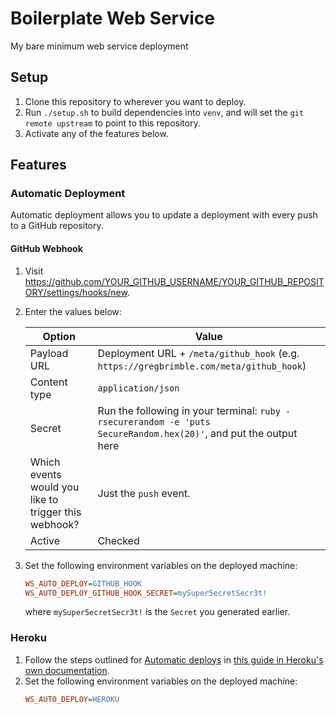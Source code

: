 # Boilerplate Web Service
My bare minimum web service deployment

## Setup
1. Clone this repository to wherever you want to deploy.
2. Run `./setup.sh` to build dependencies into `venv`, and will set the `git remote upstream` to point to this repository.
3. Activate any of the features below.

## Features

### Automatic Deployment
Automatic deployment allows you to update a deployment with every push to a GitHub repository.

#### GitHub Webhook
1. Visit https://github.com/YOUR_GITHUB_USERNAME/YOUR_GITHUB_REPOSITORY/settings/hooks/new.
2. Enter the values below:

   | Option                                               | Value                                                                                                             |
   | ---------------------------------------------------- | ----------------------------------------------------------------------------------------------------------------- |
   | Payload URL                                          | Deployment URL + `/meta/github_hook` (e.g. `https://gregbrimble.com/meta/github_hook`)                            |
   | Content type                                         | `application/json`                                                                                                |
   | Secret                                               | Run the following in your terminal: `ruby -rsecurerandom -e 'puts SecureRandom.hex(20)'`, and put the output here |
   | Which events would you like to trigger this webhook? | Just the `push` event.                                                                                            |
   | Active                                               | Checked                                                                                                           |

3. Set the following environment variables on the deployed machine:
   ```ini
   WS_AUTO_DEPLOY=GITHUB_HOOK
   WS_AUTO_DEPLOY_GITHUB_HOOK_SECRET=mySuper5ecretSecr3t!
   ```
   where `mySuper5ecretSecr3t!` is the `Secret` you generated earlier.

### Heroku
1. Follow the steps outlined for [Automatic deploys](https://devcenter.heroku.com/articles/github-integration#automatic-deploys) in [this guide in Heroku's own documentation](https://devcenter.heroku.com/articles/github-integration).
2. Set the following environment variables on the deployed machine:
   ```ini
   WS_AUTO_DEPLOY=HEROKU
   ```
